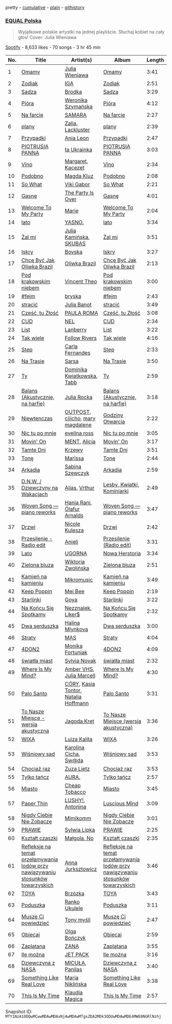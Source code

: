 pretty - [cumulative](/playlists/cumulative/37i9dQZF1DWWsiJMaq2jt5.md) - [plain](/playlists/plain/37i9dQZF1DWWsiJMaq2jt5) - [githistory](https://github.githistory.xyz/mackorone/spotify-playlist-archive/blob/main/playlists/plain/37i9dQZF1DWWsiJMaq2jt5)

### [EQUAL Polska](https://open.spotify.com/playlist/37i9dQZF1DWWsiJMaq2jt5)

> Wyjątkowe polskie artystki na jednej playliście\. Słuchaj kobiet na cały głos! Cover: Julia Wieniawa

[Spotify](https://open.spotify.com/user/spotify) - 8,633 likes - 70 songs - 3 hr 45 min

| No. | Title | Artist(s) | Album | Length |
|---|---|---|---|---|
| 1 | [Omamy](https://open.spotify.com/track/782FwMqCDO8brUZmb9yFd7) | [Julia Wieniawa](https://open.spotify.com/artist/1HX9uYVwH6HHGyE8xSgtUD) | [Omamy](https://open.spotify.com/album/4izFXcjIxPzX86R1hRAUbD) | 3:41 |
| 2 | [Zodiak](https://open.spotify.com/track/7LE63LIKe0mjjPiI3bMiKp) | [IGA](https://open.spotify.com/artist/194PQAWwypriEsRab3Ly6D) | [Zodiak](https://open.spotify.com/album/2TmoiNAbvUzmgMSPYyWaOv) | 2:51 |
| 3 | [Sadza](https://open.spotify.com/track/4VxvgNErr7vIVr55P3oSSH) | [Brodka](https://open.spotify.com/artist/4D22jVMhvZgzvt8Hh9AcKY) | [Sadza](https://open.spotify.com/album/0sXkfj6h49u6e4XJrD3KGw) | 3:29 |
| 4 | [Pióra](https://open.spotify.com/track/3jOGCZLGLZhmOdg28n5HQW) | [Weronika Szymańska](https://open.spotify.com/artist/39V90BjGJepe607JiVzQLl) | [Pióra](https://open.spotify.com/album/5ZWw141KHOakjnQQ91WkjE) | 4:12 |
| 5 | [Na farcie](https://open.spotify.com/track/2qCpXjBCsZsgGKByAI71Ev) | [SAMARA](https://open.spotify.com/artist/0H96zZshfKV7mq25xuyAWD) | [Na farcie](https://open.spotify.com/album/1ip281Y5eKzpI26VcMH5Bj) | 2:27 |
| 6 | [plany](https://open.spotify.com/track/0K5Cr8OvLVvhG87CsSjZsM) | [Zalia](https://open.spotify.com/artist/3VKQYnCpM6ofG8QUmlnW6d), [Lackluster](https://open.spotify.com/artist/4pRNijkEptvEeyfVWSfOaY) | [plany](https://open.spotify.com/album/0cxuO8WpinhRMKElDqUtfR) | 2:39 |
| 7 | [Przypadki](https://open.spotify.com/track/0Hw93iLjJaJct0bEcdkWx2) | [Ania Leon](https://open.spotify.com/artist/43QBxtuscxneLyKYYEFfEu) | [Przypadki](https://open.spotify.com/album/3qUpOm5ZbZn6klgKk438VU) | 2:47 |
| 8 | [PIOTRUSIA PANNA](https://open.spotify.com/track/6OXrLnmBIvaY7MZqEVpWvj) | [ta Ukrainka](https://open.spotify.com/artist/5kH7ZateqBrrUv6u6snhnp) | [PIOTRUSIA PANNA](https://open.spotify.com/album/1TKDWHupz88eNlGL0mzBRK) | 3:03 |
| 9 | [Vino](https://open.spotify.com/track/14MhpJNUUlswasDVHdk90u) | [Margaret](https://open.spotify.com/artist/6aGmKxXoKrSdovRUn8MBhZ), [Kacezet](https://open.spotify.com/artist/0UtonDPYQQEx6BFqVQfw4u) | [Vino](https://open.spotify.com/album/3wCeIkHkHInQvwWRl3J2oN) | 2:34 |
| 10 | [Podobno](https://open.spotify.com/track/5ItCq2iHY8Tu5DZM6pdhrG) | [Magda Kluz](https://open.spotify.com/artist/0yKPpbp3T6JTB9ApDMv9SZ) | [Podobno](https://open.spotify.com/album/4MA3P0l3oQPzp71PjDGnlF) | 2:08 |
| 11 | [So What](https://open.spotify.com/track/4wYTQrCXXc3fvgJDGLiNzB) | [Viki Gabor](https://open.spotify.com/artist/3yCRvilOBzRkyxOsOi4tsR) | [So What](https://open.spotify.com/album/05GuFXT9aYmoiGJDLkO6NQ) | 2:21 |
| 12 | [Gasnę](https://open.spotify.com/track/2sG7E5K76wQgnQz5f6oWZr) | [The Party Is Over](https://open.spotify.com/artist/69znI1kRhRjS9pFHP03urW) | [Gasnę](https://open.spotify.com/album/1vG77iPxcQtOWy8E35IBj2) | 4:01 |
| 13 | [Welcome To My Party](https://open.spotify.com/track/5DFEGVTSf00cgzXwgATH27) | [Marie](https://open.spotify.com/artist/5o7Atiia4I0WLFuN2qAu6M) | [Welcome To My Party](https://open.spotify.com/album/2oHF9ph6J8fmx0W1SjLSlR) | 2:04 |
| 14 | [lato](https://open.spotify.com/track/3rwbDdUow669JBxrPOc17t) | [YASNO.](https://open.spotify.com/artist/5JeULU8rnukUiPQFAA8Q24) | [lato](https://open.spotify.com/album/6UAVS6tq1NXwbbB3GJUadZ) | 3:34 |
| 15 | [Żal mi](https://open.spotify.com/track/2Ansgpfuv9KNlTpCfixGSy) | [Julia Kamińska](https://open.spotify.com/artist/4jFzWphpCeC923MojgEp7V), [SKUBAS](https://open.spotify.com/artist/5BoG8WljgEsbLOtoK5IAok) | [Żal mi](https://open.spotify.com/album/4C6pASfQkjvJnbSiBauUaw) | 3:51 |
| 16 | [Iskry](https://open.spotify.com/track/1BtLHYaqTVBkCzAFr1TVBB) | [Bovska](https://open.spotify.com/artist/4E8L0A5xtDhcMaeBO7p0eg) | [Iskry](https://open.spotify.com/album/6u3RBun1S2F3t1oF7DedCM) | 3:27 |
| 17 | [Chcę Być Jak Oliwka Brazil](https://open.spotify.com/track/76jCSzHssCZuaQ1rEyi8Df) | [Oliwka Brazil](https://open.spotify.com/artist/7HhC70MoKQYjd2lnF5Znhs) | [Chcę Być Jak Oliwka Brazil](https://open.spotify.com/album/6baYZ2q3O6NqAjB6FZ0lhX) | 2:13 |
| 18 | [Pod krakowskim niebem](https://open.spotify.com/track/2jeZgtowN25FhncXR1CcOg) | [Vincent Theo](https://open.spotify.com/artist/6UTcwyJ20j0dDlvcSaHoyU) | [Pod krakowskim niebem](https://open.spotify.com/album/4l5WjNy3c9jt3PgxwjlKLX) | 3:00 |
| 19 | [\#fejm](https://open.spotify.com/track/1IWq4nyhC8IlaPRtp4ugmj) | [bryska](https://open.spotify.com/artist/5I8Y0U8doFLVCsSY88v4Vh) | [\#fejm](https://open.spotify.com/album/1AYI2cTYPPb5dF7GwDj95n) | 2:43 |
| 20 | [stracić](https://open.spotify.com/track/1HuTxnQHLIVR0WZPCAVpCL) | [Julia Banot](https://open.spotify.com/artist/2esxCK6wjtkkjVAjkJ7W3f) | [stracić](https://open.spotify.com/album/1NIimNai1OzWnEnzNzFemi) | 3:49 |
| 21 | [Cześć, tu Złość](https://open.spotify.com/track/0HCGblFAdL51epGmv932BS) | [PAULA ROMA](https://open.spotify.com/artist/6Sw43ZkxX0u3t4cjxlzbzs) | [Cześć, tu Złość](https://open.spotify.com/album/19NFauUGiUoc8wu7x3FayD) | 3:08 |
| 22 | [CUD](https://open.spotify.com/track/0AaDX8sbDwBQYtP6s0uHW5) | [NEL](https://open.spotify.com/artist/3gC2pjwYVTQdMuHUucgODF) | [CUD](https://open.spotify.com/album/0FyoGRPNvbEVo8dTQZzIjm) | 2:34 |
| 23 | [List](https://open.spotify.com/track/2p7DqfRlTo9ziGB0Gc1VqO) | [Lanberry](https://open.spotify.com/artist/2t3aJxThQrMWaNJgqjMcU8) | [List](https://open.spotify.com/album/3Yop3pr8jvgRDWChpbAGot) | 3:22 |
| 24 | [Tak wiele](https://open.spotify.com/track/1fQ9jkRpikRy9usbZHywui) | [Follow Rivers](https://open.spotify.com/artist/25L9MNf4X9ejmyc4ogtYRp) | [Tak wiele](https://open.spotify.com/album/74MR4vUxb4lNitp7dCImNG) | 4:16 |
| 25 | [Step](https://open.spotify.com/track/2PQifMng8GBkEiNY8HuRNL) | [Carla Fernandes](https://open.spotify.com/artist/2PowY1osU1K9Qa8d1fn0PF) | [Step](https://open.spotify.com/album/4PDHShPnTkMjsLBA1ItADD) | 2:33 |
| 26 | [Na Trasie](https://open.spotify.com/track/5V5ODbD3LS8MZ6ut4poPEn) | [Sarsa](https://open.spotify.com/artist/0lKCO7SCRiTCS4ZEU6l1zx) | [Na Trasie](https://open.spotify.com/album/4ebpVbqW0wpsHskhuLsvij) | 3:50 |
| 27 | [Ty](https://open.spotify.com/track/6dNWNHBRV2jivVRasj5yMf) | [Dominika Kwiatkowska](https://open.spotify.com/artist/7psv9gndJ8VqYGr33wvNdZ), [Tabb](https://open.spotify.com/artist/50O2wVTMMBqWDXVl7infgZ) | [Ty](https://open.spotify.com/album/4XsZtduWoSLxPVN19pXyZv) | 2:59 |
| 28 | [Balans \(Akustycznie, na harfie\)](https://open.spotify.com/track/5lFuvRHSyEHhUJk1Wp9l8i) | [Julia Rocka](https://open.spotify.com/artist/3KK1cO0sCWl01U14rS7wwN) | [Balans \(Akustycznie, na harfie\)](https://open.spotify.com/album/0Rj2Rz5GOnnhQvTjgJKRvC) | 3:18 |
| 29 | [Niewtenczas](https://open.spotify.com/track/1zjpvXagdTGizDm5RjbqnE) | [OUTPOST](https://open.spotify.com/artist/7cS6COG2pifHvvQR2VUNJl), [ciiicho](https://open.spotify.com/artist/0rQ5OCXcg33fZtgN6hv76Z), [mary magdalene](https://open.spotify.com/artist/7ddkABIwEms5oRYjt6OEgN) | [Godziny Otwarcia](https://open.spotify.com/album/31VubszgDoHwlm6qKhboB5) | 2:22 |
| 30 | [Nic tu po mnie](https://open.spotify.com/track/1eOQ8BzkISS7pWli1UoB4e) | [evelina ross](https://open.spotify.com/artist/1oKaZug8yJYjW4ljicp8Iw) | [Nic tu po mnie](https://open.spotify.com/album/0iPzrYKbIJF0l7oTH169iT) | 3:05 |
| 31 | [Movin' On](https://open.spotify.com/track/5qrolarv8e7AUQF0oxFXAu) | [MENT](https://open.spotify.com/artist/3u7qU72tVErX5mWw2ZPyev), [Alicja](https://open.spotify.com/artist/1QDigvoDqzcojpLCK6soAb) | [Movin' On](https://open.spotify.com/album/5zMcfnTUuaJRVr3wPSRi8u) | 3:17 |
| 32 | [Tamte Dni](https://open.spotify.com/track/2jgFTzyINVQvbR352yRjAM) | [Krzewy](https://open.spotify.com/artist/2O8src0gpcbKTe4kMPdvvg) | [Tamte Dni](https://open.spotify.com/album/2AKkXkmdts8cgaDNhC5DoG) | 3:51 |
| 33 | [Tonę](https://open.spotify.com/track/10W1VlePfIyjrUCTZ15Q1G) | [Marissa](https://open.spotify.com/artist/7lRC2ICJeiCyz2wSU6BVkH) | [Tonę](https://open.spotify.com/album/4xEZCZwXOlhAfgEYkZSU82) | 2:44 |
| 34 | [Arkadia](https://open.spotify.com/track/6tTsIyeFuaLt9Avr1koQCy) | [Sabina Szewczyk](https://open.spotify.com/artist/1Ofkj69uBttIicwL9skzh6) | [Arkadia](https://open.spotify.com/album/5fvlIgxE8ryrj4mxWMcoqm) | 2:59 |
| 35 | [D.N.W\. / Dziewczyny na Wakacjach](https://open.spotify.com/track/6l35yre43SvynuxvkQ7eZQ) | [Aljas](https://open.spotify.com/artist/6Vkhs9MXgzLQ88k1rMay1a), [Vrthur](https://open.spotify.com/artist/3CX1vG775dioItaozkGbzP) | [Lesby, Kwiatki, Kominiarki](https://open.spotify.com/album/02qCJGLLtf7kRKVs636twt) | 2:49 |
| 36 | [Woven Song — piano reworks](https://open.spotify.com/track/1wb6pRSvhekFyXO5j3fXol) | [Hania Rani](https://open.spotify.com/artist/14YzutUdMwS9yTnI0IFBaD), [Ólafur Arnalds](https://open.spotify.com/artist/7E3BRXV9ZbCt5lQTCXMTia) | [Woven Song — piano reworks](https://open.spotify.com/album/27yZ8bTAOMlvnfU4vaIxvK) | 3:47 |
| 37 | [Drzwi](https://open.spotify.com/track/5Oxc1lMCVFTap40f2FQXOX) | [Nicole Kulesza](https://open.spotify.com/artist/6w2akRTl2UT8xdWikMr4Yy) | [Drzwi](https://open.spotify.com/album/0OmC1WVnU8NvE8K59Cxg7r) | 2:42 |
| 38 | [Przesilenie \- Radio edit](https://open.spotify.com/track/30kUkf4Y0TFj3zlHWWrPAa) | [Anieli](https://open.spotify.com/artist/014XDYJJQpJHyaZyxpJrrB) | [Przesilenie \(Radio edit\)](https://open.spotify.com/album/2fUodAbAtgat3IDGwkpEhN) | 3:31 |
| 39 | [Lato](https://open.spotify.com/track/3rkWbR3zNs3ZULlyzCwG1R) | [UGORNA](https://open.spotify.com/artist/728KDp7TKI2VD37sg0323p) | [Nowa Herstoria](https://open.spotify.com/album/1uR8NizcnAlOLDmDWAFGCI) | 3:34 |
| 40 | [Zielona bluza](https://open.spotify.com/track/5IuaY5zg3WvjN6mhmLx50u) | [Wiktoria Zwolińska](https://open.spotify.com/artist/1Dyn3KxMNqGRpIEeXekqhf) | [Zielona bluza](https://open.spotify.com/album/4KXbXygj9nzRXKCSncyuQT) | 2:51 |
| 41 | [Kamień na kamieniu](https://open.spotify.com/track/75DRib1ndYnPhpRR23xoQc) | [Mikromusic](https://open.spotify.com/artist/7JFi4ROpWvJU9ZMmHn8Yp5) | [Kamień na kamieniu](https://open.spotify.com/album/7LojZ9549MsXdLLI0aam2i) | 3:49 |
| 42 | [Keep Poppin](https://open.spotify.com/track/0kQvEI1bltzs3KAfjyt8vU) | [Mei Bee](https://open.spotify.com/artist/6MYxeBePETj6Ojx2O5BQhY) | [Keep Poppin](https://open.spotify.com/album/7mdrjgw3xuUWxgES02aSun) | 2:19 |
| 43 | [Starlinki](https://open.spotify.com/track/5l49p7t2zs9JlWZMfTooqs) | [Goya](https://open.spotify.com/artist/3ppWDN3lGw7UOGY7z2EQLB) | [Starlinki](https://open.spotify.com/album/1faBxrxtUd8MlPtP2lhtE3) | 3:22 |
| 44 | [Na Końcu Się Spotkamy](https://open.spotify.com/track/69zeTRXDhxp4ct8uFaY9ij) | [Nezznalek](https://open.spotify.com/artist/2jxQKdU1dKP95EzKiQBcg5), [Liker$](https://open.spotify.com/artist/1DqN8u0Zy4hbXH7vujgf8Y) | [Na Końcu Się Spotkamy](https://open.spotify.com/album/5OUir639II1hsTc0NHiGpH) | 2:32 |
| 45 | [Dwa serduszka](https://open.spotify.com/track/4Uy5Jz2CfV8MNu8pSqFqfh) | [Halina Mlynkova](https://open.spotify.com/artist/1IEOd72PRqc1VhPwl6OKso) | [Dwa serduszka](https://open.spotify.com/album/3VIhfxHehpql3XyOKU4UdO) | 3:00 |
| 46 | [Straty](https://open.spotify.com/track/2zQ8tICZSaEpGe2twp2akq) | [MAS](https://open.spotify.com/artist/7nMyiwlK2JwXR9FXBrOiuH) | [Straty](https://open.spotify.com/album/3sxdd6lNRiAu3gUKktKcms) | 4:04 |
| 47 | [4DON2](https://open.spotify.com/track/2m2wpwtZ2XBrNukDXT8Cjs) | [Monika Fortuniak](https://open.spotify.com/artist/01ncc1B50xOY2nYOgyJqI2) | [4DON2](https://open.spotify.com/album/6Pfi0UeiHsa0AlKtmOOBrD) | 4:09 |
| 48 | [światła miast](https://open.spotify.com/track/4pFi4bMMjfX4G5gLnC1ypJ) | [Sylvia Novak](https://open.spotify.com/artist/14obnajHVbTi4l9bafAfYA) | [światła miast](https://open.spotify.com/album/0FRNhW7h7MlJUi4Tb5li3d) | 2:32 |
| 49 | [Where Is My Mind?](https://open.spotify.com/track/4ERmTO0xICmcbP2e6weSB7) | [Amber VHS](https://open.spotify.com/artist/3Gspsz43Uu80WnIvuNhIPx), [Julia Marcell](https://open.spotify.com/artist/1vsnNf1Q1J7HXp6O1lwIp4) | [Where Is My Mind?](https://open.spotify.com/album/3uZpcOsEAgBkbelOu43j8A) | 4:30 |
| 50 | [Palo Santo](https://open.spotify.com/track/4uHDLrCxFpTjYzDw7eQBbV) | [CÓRY](https://open.spotify.com/artist/7FxKK7Xb114Sm9sp5XXDBK), [Kasia Tontor](https://open.spotify.com/artist/6KrRQsCUtPI6vbd3N0Nmlb), [Natalia Hoffmann](https://open.spotify.com/artist/5ERpTLjHzpbVg6Upubr1uw) | [Palo Santo](https://open.spotify.com/album/19rsPtYMeTX5m48xeI7Zsl) | 3:31 |
| 51 | [To Nasze Miejsce \- wersja akustyczna](https://open.spotify.com/track/5NfMeunZg0ax5CaRvxf8rl) | [Jagoda Kret](https://open.spotify.com/artist/1crECa5RK4wfYX9QtHJtv3) | [To Nasze Miejsce \(wersja akustyczna\)](https://open.spotify.com/album/2a2J969pMEjL6fQ0SqKdwg) | 3:36 |
| 52 | [WIXA](https://open.spotify.com/track/5E1ukWxLOcZLJxpGNUT3DJ) | [Luiza Kalita](https://open.spotify.com/artist/2qgWwKDBEU10Rv9Ad1TACj) | [WIXA](https://open.spotify.com/album/2NpSH3Hpevq8INJqzMoWYf) | 3:26 |
| 53 | [Wiśniowy sad](https://open.spotify.com/track/6ZG8aTYu53Sq5ToESJxGc6) | [Karolina Cicha](https://open.spotify.com/artist/4I6TkWdp9SZi4Qt14cuk3w), [Sw@da](https://open.spotify.com/artist/5gRF8qKtqjvQJZ38pCsJfj) | [Wiśniowy sad](https://open.spotify.com/album/4EGssIJFaGsjOVHQ4oiDln) | 3:53 |
| 54 | [Chociaż raz](https://open.spotify.com/track/1WvTTm1fsdWIfzJoVOZdqP) | [Zuza Lietz](https://open.spotify.com/artist/6WWc3itkAqMrYmCNGCrxjf) | [Chociaż raz](https://open.spotify.com/album/4qaIWLGAoDaXZ0WYqQByQe) | 3:53 |
| 55 | [Tylko tańcz](https://open.spotify.com/track/0AjtJ1RcuGRbZ88zhtllF4) | [AURA.](https://open.spotify.com/artist/2Nj3SHDJmmNyY0xVOFm0tE) | [Tylko tańcz](https://open.spotify.com/album/3GvGbbnniSbHKIwdns40Tz) | 2:57 |
| 56 | [Miasto](https://open.spotify.com/track/55q4w3HOnosT7TQLBwKvQR) | [Cheap Tobacco](https://open.spotify.com/artist/15kkqvIcypRQGUiE17Shej) | [Miasto](https://open.spotify.com/album/3yNRoeunYf3ybj0LNasKu5) | 3:45 |
| 57 | [Paper Thin](https://open.spotify.com/track/1Xx0WbP7wVm6GEk5xp3bE9) | [LUSHY!](https://open.spotify.com/artist/5KPXEStWArQQ3H7Z1uPcUf), [Antonina](https://open.spotify.com/artist/0kG8pgFRDYXphEkcRTReNS) | [Luscious Mind](https://open.spotify.com/album/0CjluSbIjt2NzLl2Xsp9UE) | 3:09 |
| 58 | [Nigdy Ciebie Nie Zobaczę](https://open.spotify.com/track/1vFCOEJNfMPCaolMxRNleJ) | [Mimikomm](https://open.spotify.com/artist/1LNseif7hTonBBQAVXQszB) | [Nigdy Ciebie Nie Zobaczę](https://open.spotify.com/album/3LrLOyOB1FilsaLconO8v8) | 3:01 |
| 59 | [PRAWIE](https://open.spotify.com/track/4vIv0UANndYBpagn95lrnw) | [Sylwia Lipka](https://open.spotify.com/artist/6m6zERDcqgSxVRVs7AmjmR) | [PRAWIE](https://open.spotify.com/album/5NDeOqUlms7R9lepCftkOR) | 2:25 |
| 60 | [Kształt czaszki](https://open.spotify.com/track/1fXrK8fAiFRdIR7Wq3bvgS) | [Małgola, No](https://open.spotify.com/artist/0uzUmwzNGtiw8vzlUpWuRD) | [Kształt czaszki](https://open.spotify.com/album/5uk8X3hRWqBMMUIDGWDKsM) | 2:35 |
| 61 | [Refleksje na temat przełamywania lodów przy nawiązywaniu stosunków towarzyskich](https://open.spotify.com/track/3KAvbPQebWNVFQQZeFC3Iv) | [Anna Jurksztowicz](https://open.spotify.com/artist/5Pnb9eXuGqSHlUsneXSdco) | [Refleksje na temat przełamywania lodów przy nawiązywaniu stosunków towarzyskich](https://open.spotify.com/album/7eW3wi47SE1ZSw1lJrmtgM) | 3:46 |
| 62 | [TOYA](https://open.spotify.com/track/2nJFFsDYiUIPvaciB8qRNt) | [Brzózka](https://open.spotify.com/artist/2EQOrvdE8VhKrUfxsVNAMw) | [TOYA](https://open.spotify.com/album/6ulqONKIqX6feQBSrJdXnp) | 3:43 |
| 63 | [Poduszka](https://open.spotify.com/track/6mo98FsEeSKxxl3so8Ny70) | [Ranko Ukulele](https://open.spotify.com/artist/0tfJBHQtndZAeilrnJfJSC) | [Poduszka](https://open.spotify.com/album/2FG9Q0FvfYGaOW7K420OxY) | 3:11 |
| 64 | [Muszę Ci powiedzieć](https://open.spotify.com/track/3wNMtPhOhXHuO8XL7E3x6y) | [Tony myśli](https://open.spotify.com/artist/4PWvmllni6mTOnWJw0jMn8) | [Muszę Ci powiedzieć](https://open.spotify.com/album/4CSzAa8dJagAQkzZmQnuUP) | 2:47 |
| 65 | [Obiecaj](https://open.spotify.com/track/6OMdluhY4eK6lpaLC405vU) | [Olga Bończyk](https://open.spotify.com/artist/5WS3maUUPaPuXJlu467MFO) | [Obiecaj](https://open.spotify.com/album/20kkSVzXjExiI0lkexN9uH) | 2:59 |
| 66 | [Zaplątana](https://open.spotify.com/track/28bbzAVWogve6WTmaKxCpm) | [ZANA](https://open.spotify.com/artist/0F41eaIUnv2caJyVB3TR4y) | [Zaplątana](https://open.spotify.com/album/0BuXzunyKJmy9TVcp61GfI) | 3:55 |
| 67 | [Ile można](https://open.spotify.com/track/5xcgZuHr7THdl1hCDeNHmX) | [JET PACK](https://open.spotify.com/artist/0JDCaL8f3ou4j54pizsaVW) | [Ile można](https://open.spotify.com/album/69LKy77JbDfm6SGcFcTzuM) | 3:16 |
| 68 | [Dziewczyna z NASA](https://open.spotify.com/track/253Y585hav2OJuy2gNp0vK) | [MICUŁA](https://open.spotify.com/artist/7GHCUyKOaUg7OE6l4pOpai), [Panilas](https://open.spotify.com/artist/50v7wSqTiWk0lHxax89jRa) | [Dziewczyna z NASA](https://open.spotify.com/album/1Ght8K533HO0VfaltfaFdX) | 3:40 |
| 69 | [Something Like Real Love](https://open.spotify.com/track/1leeusKnfuIv6UJWm1M8Ho) | [Maria Niklińska](https://open.spotify.com/artist/0PdsiwVp9sTnNQ9jhWpW1K) | [Something Like Real Love](https://open.spotify.com/album/7Kqx5FBeS9nKp84CedDPOw) | 3:38 |
| 70 | [This Is My Time](https://open.spotify.com/track/5b4XrJ0mZdvq6Hdn9olGXP) | [Klaudia Magica](https://open.spotify.com/artist/42PFKrcP52mjw7EaV6702S) | [This Is My Time](https://open.spotify.com/album/1uBvzFBWmnBI7etKIyIRDH) | 2:57 |

Snapshot ID: `MTY1NzA1ODQwMCwwMDAwMDAxNjAwMDAwMTgxZDA2MDk3ODUwMDAwMDE4MWE0NGRlNzhj`
